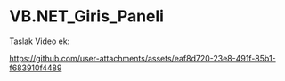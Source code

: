 # VB.NET_Giris_Paneli
Taslak Video ek:


https://github.com/user-attachments/assets/eaf8d720-23e8-491f-85b1-f683910f4489

